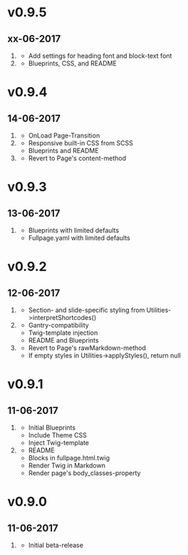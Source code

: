 # v0.9.5
## xx-06-2017

1. [](#new)
    * Add settings for heading font and block-text font
2. [](#improved)
    * Blueprints, CSS, and README

# v0.9.4
## 14-06-2017

1. [](#new)
    * OnLoad Page-Transition
2. [](#improved)
    * Responsive built-in CSS from SCSS
    * Blueprints and README
3. [](#bugfix)
    * Revert to Page's content-method

# v0.9.3
## 13-06-2017

1. [](#improved)
    * Blueprints with limited defaults
    * Fullpage.yaml with limited defaults

# v0.9.2
## 12-06-2017

1. [](#new)
    * Section- and slide-specific styling from Utilities->interpretShortcodes()
2. [](#improved)
    * Gantry-compatibility
    * Twig-template injection
    * README and Blueprints
3. [](#bugfix)
    * Revert to Page's rawMarkdown-method
    * If empty styles in Utilities->applyStyles(), return null

# v0.9.1
## 11-06-2017

1. [](#new)
    * Initial Blueprints
    * Include Theme CSS
    * Inject Twig-template
2. [](#improved)
    * README
    * Blocks in fullpage.html.twig
    * Render Twig in Markdown
    * Render page's body_classes-property

# v0.9.0
## 11-06-2017

1. [](#new)
    * Initial beta-release
